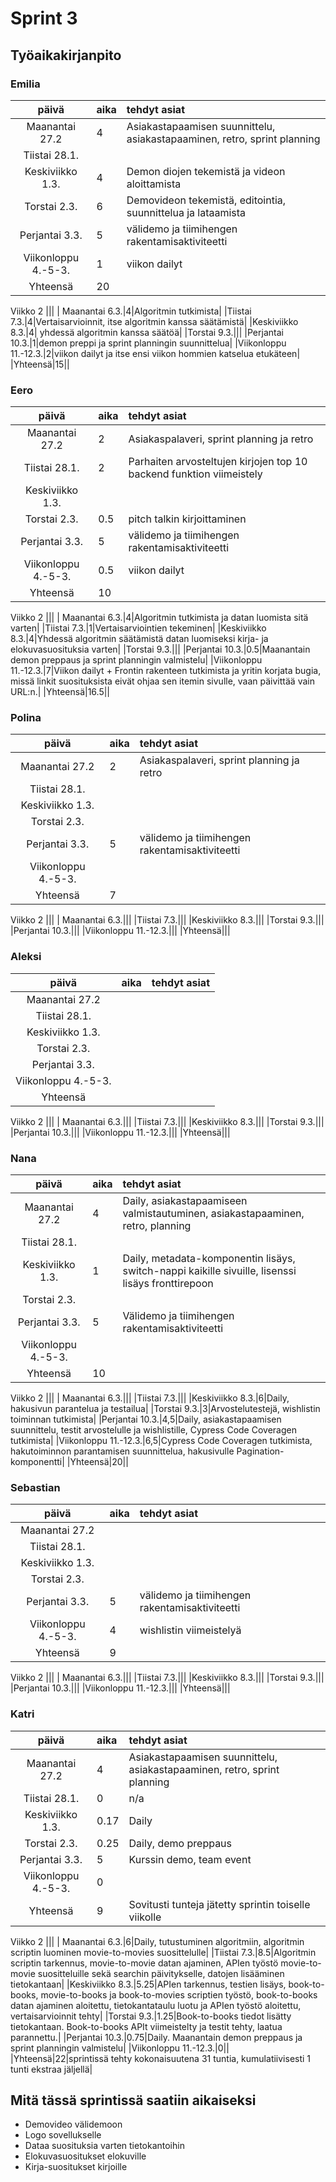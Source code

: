 # Sprint 3
## Työaikakirjanpito

### Emilia
| päivä | aika | tehdyt asiat  |
| :----:|:-----| :-----|
| Maanantai 27.2|4|Asiakastapaamisen suunnittelu, asiakastapaaminen, retro, sprint planning|
|Tiistai 28.1.|||
|Keskiviikko 1.3.|4|Demon diojen tekemistä ja videon aloittamista|
|Torstai 2.3.|6|Demovideon tekemistä, editointia, suunnittelua ja lataamista|
|Perjantai 3.3.|5|välidemo ja tiimihengen rakentamisaktiviteetti|
|Viikonloppu 4.-5-3.|1|viikon dailyt|
|Yhteensä|20||
Viikko 2
|||
| Maanantai 6.3.|4|Algoritmin tutkimista|
|Tiistai 7.3.|4|Vertaisarvioinnit, itse algoritmin kanssa säätämistä|
|Keskiviikko 8.3.|4| yhdessä algoritmin kanssa säätöä|
|Torstai 9.3.|||
|Perjantai 10.3.|1|demon preppi ja sprint planningin suunnittelua|
|Viikonloppu 11.-12.3.|2|viikon dailyt ja itse ensi viikon hommien katselua etukäteen|
|Yhteensä|15||

### Eero
| päivä | aika | tehdyt asiat  |
| :----:|:-----| :-----|
| Maanantai 27.2|2|Asiakaspalaveri, sprint planning ja retro|
|Tiistai 28.1.|2|Parhaiten arvosteltujen kirjojen top 10 backend funktion viimeistely|
|Keskiviikko 1.3.|||
|Torstai 2.3.|0.5|pitch talkin kirjoittaminen|
|Perjantai 3.3.|5|välidemo ja tiimihengen rakentamisaktiviteetti|
|Viikonloppu 4.-5-3.|0.5|viikon dailyt|
|Yhteensä|10||
Viikko 2
|||
| Maanantai 6.3.|4|Algoritmin tutkimista ja datan luomista sitä varten|
|Tiistai 7.3.|1|Vertaisarviointien tekeminen|
|Keskiviikko 8.3.|4|Yhdessä algoritmin säätämistä datan luomiseksi kirja- ja elokuvasuosituksia varten|
|Torstai 9.3.|||
|Perjantai 10.3.|0.5|Maanantain demon preppaus ja sprint planningin valmistelu|
|Viikonloppu 11.-12.3.|7|Viikon dailyt + Frontin rakenteen tutkimista ja yritin korjata bugia, missä linkit suosituksista eivät ohjaa sen itemin sivulle, vaan päivittää vain URL:n.|
|Yhteensä|16.5||

### Polina
| päivä | aika | tehdyt asiat  |
| :----:|:-----| :-----|
| Maanantai 27.2|2|Asiakaspalaveri, sprint planning ja retro|
|Tiistai 28.1.|||
|Keskiviikko 1.3.|||
|Torstai 2.3.|||
|Perjantai 3.3.|5|välidemo ja tiimihengen rakentamisaktiviteetti|
|Viikonloppu 4.-5-3.|||
|Yhteensä|7||
Viikko 2
|||
| Maanantai 6.3.|||
|Tiistai 7.3.|||
|Keskiviikko 8.3.|||
|Torstai 9.3.|||
|Perjantai 10.3.|||
|Viikonloppu 11.-12.3.|||
|Yhteensä|||
### Aleksi
| päivä | aika | tehdyt asiat  |
| :----:|:-----| :-----|
| Maanantai 27.2|||
|Tiistai 28.1.|||
|Keskiviikko 1.3.|||
|Torstai 2.3.|||
|Perjantai 3.3.|||
|Viikonloppu 4.-5-3.|||
|Yhteensä|||
Viikko 2
|||
| Maanantai 6.3.|||
|Tiistai 7.3.|||
|Keskiviikko 8.3.|||
|Torstai 9.3.|||
|Perjantai 10.3.|||
|Viikonloppu 11.-12.3.|||
|Yhteensä|||

### Nana
| päivä | aika | tehdyt asiat  |
| :----:|:-----| :-----|
| Maanantai 27.2|4|Daily, asiakastapaamiseen valmistautuminen, asiakastapaaminen, retro, planning|
|Tiistai 28.1.|||
|Keskiviikko 1.3.|1|Daily, metadata-komponentin lisäys, switch-nappi kaikille sivuille, lisenssi lisäys fronttirepoon|
|Torstai 2.3.|||
|Perjantai 3.3.|5|Välidemo ja tiimihengen rakentamisaktiviteetti|
|Viikonloppu 4.-5-3.|||
|Yhteensä|10||
Viikko 2
|||
| Maanantai 6.3.|||
|Tiistai 7.3.|||
|Keskiviikko 8.3.|6|Daily, hakusivun parantelua ja testailua|
|Torstai 9.3.|3|Arvostelutestejä, wishlistin toiminnan tutkimista|
|Perjantai 10.3.|4,5|Daily, asiakastapaamisen suunnittelu, testit arvostelulle ja wishlistille, Cypress Code Coveragen tutkimista|
|Viikonloppu 11.-12.3.|6,5|Cypress Code Coveragen tutkimista, hakutoiminnon parantamisen suunnittelua, hakusivulle Pagination-komponentti|
|Yhteensä|20||
### Sebastian
| päivä | aika | tehdyt asiat  |
| :----:|:-----| :-----|
| Maanantai 27.2|||
|Tiistai 28.1.|||
|Keskiviikko 1.3.|||
|Torstai 2.3.|||
|Perjantai 3.3.|5|välidemo ja tiimihengen rakentamisaktiviteetti|
|Viikonloppu 4.-5-3.|4|wishlistin viimeistelyä|
|Yhteensä|9||
Viikko 2
|||
| Maanantai 6.3.|||
|Tiistai 7.3.|||
|Keskiviikko 8.3.|||
|Torstai 9.3.|||
|Perjantai 10.3.|||
|Viikonloppu 11.-12.3.|||
|Yhteensä|||
### Katri
| päivä | aika | tehdyt asiat  |
| :----:|:-----| :-----|
| Maanantai 27.2|4|Asiakastapaamisen suunnittelu, asiakastapaaminen, retro, sprint planning|
|Tiistai 28.1.|0|n/a|
|Keskiviikko 1.3.|0.17|Daily|
|Torstai 2.3.|0.25|Daily, demo preppaus|
|Perjantai 3.3.|5|Kurssin demo, team event|
|Viikonloppu 4.-5-3.|0||
|Yhteensä|9|Sovitusti tunteja jätetty sprintin toiselle viikolle|
Viikko 2
|||
| Maanantai 6.3.|6|Daily, tutustuminen algoritmiin, algoritmin scriptin luominen movie-to-movies suosittelulle|
|Tiistai 7.3.|8.5|Algoritmin scriptin tarkennus, movie-to-movie datan ajaminen, APIen työstö movie-to-movie suositteluille sekä searchin päivitykselle, datojen lisääminen tietokantaan|
|Keskiviikko 8.3.|5.25|APIen tarkennus, testien lisäys, book-to-books, movie-to-books ja book-to-movies scriptien työstö, book-to-books datan ajaminen aloitettu, tietokantataulu luotu ja APIen työstö aloitettu, vertaisarvioinnit tehty|
|Torstai 9.3.|1.25|Book-to-books tiedot lisätty tietokantaan. Book-to-books APIt viimeistelty ja testit tehty, laatua parannettu.|
|Perjantai 10.3.|0.75|Daily. Maanantain demon preppaus ja sprint planningin valmistelu|
|Viikonloppu 11.-12.3.|0||
|Yhteensä|22|sprintissä tehty kokonaisuutena 31 tuntia, kumulatiivisesti 1 tunti ekstraa jäljellä|

## Mitä tässä sprintissä saatiin aikaiseksi
- Demovideo välidemoon
- Logo sovellukselle
- Dataa suosituksia varten tietokantoihin
- Elokuvasuositukset elokuville
- Kirja-suositukset kirjoille
